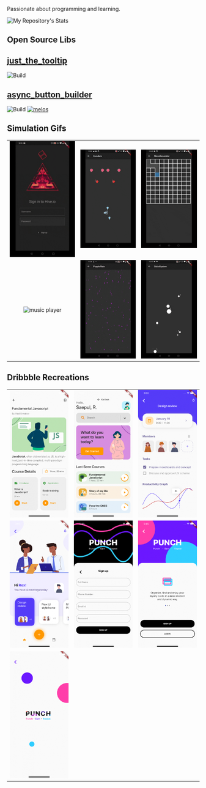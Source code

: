 Passionate about programming and learning.

![My Repository's Stats](https://github-readme-stats.vercel.app/api?username=Nolence&show_icons=true)

## Open Source Libs

## [just_the_tooltip](https://pub.dev/packages/just_the_tooltip)
![Build](https://github.com/Nolence/just_the_tooltip/workflows/Build/badge.svg)

## [async_button_builder](https://pub.dev/packages/async_button_builder)
![Build](https://github.com/Nolence/async_button_builder/workflows/Build/badge.svg) [![melos](https://img.shields.io/badge/maintained%20with-melos-f700ff.svg?style=flat-square)](https://github.com/invertase/melos)


## Simulation Gifs

| | | |
:-------------------------:|:-------------------------:|:-------------------------:
![hiveio](assets/simulations/hiveio.gif)  |  ![invaders](assets/simulations/invaders.gif)  |   ![maze generator](assets/simulations/maze_generator.gif)
![music player](assets/simulations/music_player.gif)  |  ![purple rain](assets/simulations/purple_rain.gif)  |   ![solar system](assets/simulations/solar_system.gif)


## Dribbble Recreations

| | | |
:-------------------------:|:-------------------------:|:-------------------------:
![javascript course](assets/recreations/javascript_course.png)  |  ![learn home](assets/recreations/learn_home.png)  |   ![meetings details](assets/recreations/meetings_details.png)
![meetings home](assets/recreations/meetings_home.png)  |  ![punch auth](assets/recreations/punch_auth.png)  |   ![punch home](assets/recreations/punch_home.png)
![punch splash](assets/recreations/punch_splash.png)  |   |  


